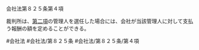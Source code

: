 会社法第８２５条第４項

裁判所は、[第二項](会社法＿＿＿＿第８２５条第２項)の管理人を選任した場合には、会社が当該管理人に対して支払う報酬の額を定めることができる。

#会社法
#会社法/第８２５条
#会社法/第８２５条/第４項
